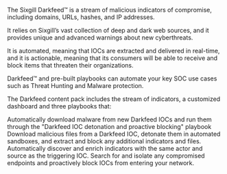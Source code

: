 The Sixgill Darkfeed™ is a stream of malicious indicators of compromise, including domains, URLs, hashes, and IP addresses.
 
It relies on Sixgill’s vast collection of deep and dark web sources, and it provides unique and advanced warnings about new cyberthreats.
 
It is automated, meaning that IOCs are extracted and delivered in real-time, and it is actionable, meaning that its consumers will be able to receive and block items that threaten their organizations.

Darkfeed™ and pre-built playbooks can automate your key SOC use cases such as Threat Hunting and Malware protection.

The Darkfeed content pack includes the stream of indicators, a customized dashboard and three playbooks that:

Automatically download malware from new Darkfeed IOCs and run them through the "Darkfeed IOC detonation and proactive blocking" playbook
Download malicious files from a Darkfeed IOC, detonate them in automated sandboxes, and extract and block any additional indicators and files.
Automatically discover and enrich indicators with the same actor and source as the triggering IOC. Search for and isolate any compromised endpoints and proactively block IOCs from entering your network.

